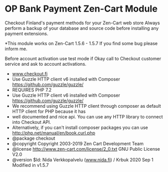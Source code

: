 # OP Bank Payment Zen-Cart Module
Checkout Finland's payment methods for your Zen-Cart web store
Always perform a backup of your database and source code before installing any payment extensions.

 *This module works on Zen-Cart 1.5.6 - 1.5.7 If you find some bug please inform me.
 
Before account activation use test mode if Okay call to Checkout customer service and ask to account activations.

 * www.checkout.fi
 * Use Guzzle HTTP client v6 installed with Composer https://github.com/guzzle/guzzle/
 * REQUIRES PHP 7.2
 * Use Guzzle HTTP client v6 installed with Composer https://github.com/guzzle/guzzle/
 * We recommend using Guzzle HTTP client through composer as default HTTP client for PHP because it has
 * well documented and nice api. You can use any HTTP library to connect into Checkout API.
 * Alternatively, if you can't install composer packages you can use http://php.net/manual/en/book.curl.php	
 * @package checkout
 * @copyright Copyright 2003-2019 Zen Cart Development Team
 * @license http://www.zen-cart.com/license/2_0.txt GNU Public License V2.0
 * @version $Id: Nida Verkkopalvelu (www.nida.fi) / Krbuk 2020 Sep 1 Modified in v1.5.7



